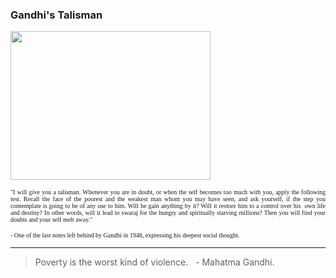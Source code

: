 <html><body><h3>Gandhi's Talisman</h3>

<p align="justify"><a href="http://xtoinf.files.wordpress.com/2012/01/320px-gandhi_spinning.jpg"><img class="size-full wp-image-837 aligncenter" title="320px-Gandhi_spinning" src="http://xtoinf.files.wordpress.com/2012/01/320px-gandhi_spinning.jpg" alt="" width="320" height="238"></a></p>

<p align="justify"><span style="font-family:Verdana;font-size:x-small;">"I will give you a talisman. Whenever you are in doubt, or when the self becomes too much with you, apply the following test. Recall the face of the poorest and the weakest man whom you may have seen, and ask yourself, if the step you contemplate is going to be of any use to him. Will he gain anything by it? Will it restore him to a control over his  own life and destiny? In other words, will it lead to swaraj for the hungry and spiritually starving millions? Then you will find your doubts and your self melt away."</span></p>

<p align="justify"><span style="font-family:Verdana;font-size:x-small;"> - One of the last notes left behind by Gandhi in 1948, expressing his deepest social thought.</span></p>





<hr>



<blockquote>

<p style="text-align:left;" align="justify">Poverty is the worst kind of violence.<em>   - </em>Mahatma Gandhi.</p>

</blockquote></body></html>